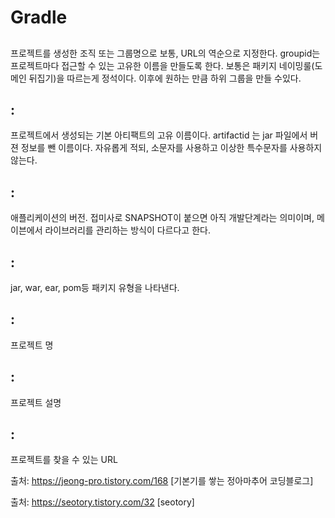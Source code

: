 # Gradle


## <groupId>
프로젝트를 생성한 조직 또는 그룹명으로 보통, URL의 역순으로 지정한다. groupid는 프로젝트마다 접근할 수 있는 고유한 이름을 만들도록 한다. 보통은 패키지 네이밍룰(도메인 뒤집기)을 따르는게 정석이다. 이후에 원하는 만큼 하위 그룹을 만들 수있다. 



## <artifactId> : 
프로젝트에서 생성되는 기본 아티팩트의 고유 이름이다. artifactid 는 jar 파일에서 버젼 정보를 뺀 이름이다. 자유롭게 적되, 소문자를 사용하고 이상한 특수문자를 사용하지 않는다. 



## <version> : 
애플리케이션의 버전. 접미사로 SNAPSHOT이 붙으면 아직 개발단계라는 의미이며, 메이븐에서 라이브러리를 관리하는 방식이 다르다고 한다.

## <packaging> : 
jar, war, ear, pom등 패키지 유형을 나타낸다.

## <name> : 
프로젝트 명

## <description> : 
프로젝트 설명

## <url> : 
프로젝트를 찾을 수 있는 URL



출처: https://jeong-pro.tistory.com/168 [기본기를 쌓는 정아마추어 코딩블로그]

출처: https://seotory.tistory.com/32 [seotory]





